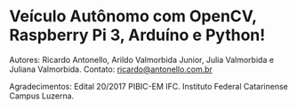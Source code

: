# Veículo Autônomo com OpenCV, Raspberry Pi 3, Arduíno e Python!

Autores: Ricardo Antonello, Arildo Valmorbida Junior, Julia Valmorbida e Juliana Valmorbida.
Contato: ricardo@antonello.com.br

Agradecimentos: Edital 20/2017 PIBIC-EM IFC. Instituto Federal Catarinense Campus Luzerna. 
